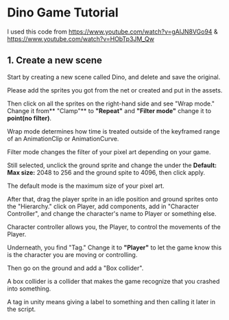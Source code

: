 # Dino Game Tutorial

I used this code from https://www.youtube.com/watch?v=gAlJN8VGo94 & https://www.youtube.com/watch?v=HObTp3JM_Qw

## 1. Create a new scene

Start by creating a new scene called Dino, and delete and save the original.

Please add the sprites you got from the net or created and put in the assets.

Then click on all the sprites on the right-hand side and see "Wrap mode." Change it from** "Clamp"** to **"Repeat"** and **"Filter mode"** change it to **point(no filter)**. 

Wrap mode determines how time is treated outside of the keyframed range of an AnimationClip or AnimationCurve.

Filter mode changes the filter of your pixel art depending on your game.

Still selected, unclick the ground sprite and change the under the **Default: Max size:** 2048 to 256 and the ground spite to 4096, then click apply. 

The default mode is the maximum size of your pixel art.

After that, drag the player sprite in an idle position and ground sprites onto the "Hierarchy." click on Player, add components, add in "Character Controller", and change the character's name to Player or something else.

Character controller allows you, the Player, to control the movements of the Player.

Underneath, you find "Tag." Change it to **"Player"** to let the game know this is the character you are moving or controlling. 

Then go on the ground and add a "Box collider".

A box collider is a collider that makes the game recognize that you crashed into something.

A tag in unity means giving a label to something and then calling it later in the script.
